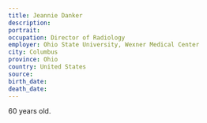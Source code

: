 ```yaml
---
title: Jeannie Danker
description: 
portrait: 
occupation: Director of Radiology
employer: Ohio State University, Wexner Medical Center
city: Columbus
province: Ohio
country: United States
source: 
birth_date: 
death_date: 
---
```


60 years old.
